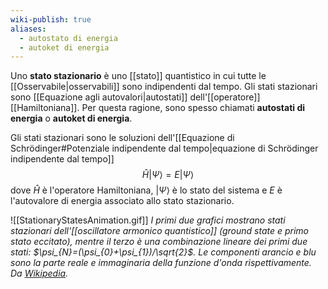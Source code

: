 ```yaml
---
wiki-publish: true
aliases:
  - autostato di energia
  - autoket di energia
---
```

Uno **stato stazionario** è uno [[stato]] quantistico in cui tutte le [[Osservabile|osservabili]] sono indipendenti dal tempo. Gli stati stazionari sono [[Equazione agli autovalori|autostati]] dell'[[operatore]] [[Hamiltoniana]]. Per questa ragione, sono spesso chiamati **autostati di energia** o **autoket di energia**.

Gli stati stazionari sono le soluzioni dell'[[Equazione di Schrödinger#Potenziale indipendente dal tempo|equazione di Schrödinger indipendente dal tempo]]
$$\hat{H}|\Psi\rangle=E |\Psi\rangle$$
dove $\hat{H}$ è l'operatore Hamiltoniana, $|\Psi\rangle$ è lo stato del sistema e $E$ è l'autovalore di energia associato allo stato stazionario.

![[StationaryStatesAnimation.gif]]
*I primi due grafici mostrano stati stazionari dell'[[oscillatore armonico quantistico]] (ground state e primo stato eccitato), mentre il terzo è una combinazione lineare dei primi due stati: $\psi_{N}=(\psi_{0}+\psi_{1})/\sqrt{2}$. Le componenti arancio e blu sono la parte reale e immaginaria della funzione d'onda rispettivamente. Da [Wikipedia](https://en.wikipedia.org/wiki/Stationary_state).*